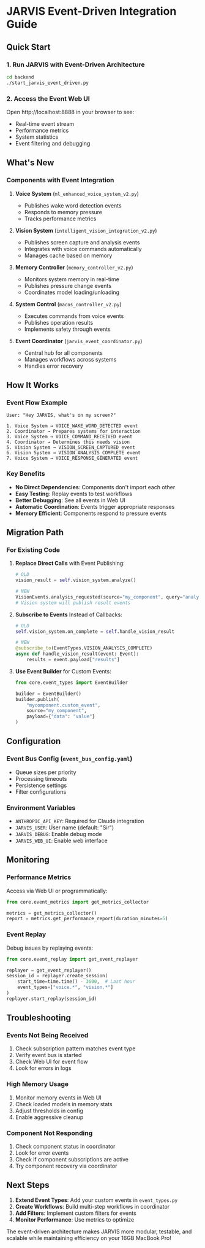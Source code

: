 # JARVIS Event-Driven Integration Guide

## Quick Start

### 1. Run JARVIS with Event-Driven Architecture

```bash
cd backend
./start_jarvis_event_driven.py
```

### 2. Access the Event Web UI

Open http://localhost:8888 in your browser to see:
- Real-time event stream
- Performance metrics
- System statistics
- Event filtering and debugging

## What's New

### Components with Event Integration

1. **Voice System** (`ml_enhanced_voice_system_v2.py`)
   - Publishes wake word detection events
   - Responds to memory pressure
   - Tracks performance metrics

2. **Vision System** (`intelligent_vision_integration_v2.py`)
   - Publishes screen capture and analysis events
   - Integrates with voice commands automatically
   - Manages cache based on memory

3. **Memory Controller** (`memory_controller_v2.py`)
   - Monitors system memory in real-time
   - Publishes pressure change events
   - Coordinates model loading/unloading

4. **System Control** (`macos_controller_v2.py`)
   - Executes commands from voice events
   - Publishes operation results
   - Implements safety through events

5. **Event Coordinator** (`jarvis_event_coordinator.py`)
   - Central hub for all components
   - Manages workflows across systems
   - Handles error recovery

## How It Works

### Event Flow Example

```
User: "Hey JARVIS, what's on my screen?"

1. Voice System → VOICE_WAKE_WORD_DETECTED event
2. Coordinator → Prepares systems for interaction
3. Voice System → VOICE_COMMAND_RECEIVED event
4. Coordinator → Determines this needs vision
5. Vision System → VISION_SCREEN_CAPTURED event
6. Vision System → VISION_ANALYSIS_COMPLETE event
7. Voice System → VOICE_RESPONSE_GENERATED event
```

### Key Benefits

- **No Direct Dependencies**: Components don't import each other
- **Easy Testing**: Replay events to test workflows
- **Better Debugging**: See all events in Web UI
- **Automatic Coordination**: Events trigger appropriate responses
- **Memory Efficient**: Components respond to pressure events

## Migration Path

### For Existing Code

1. **Replace Direct Calls** with Event Publishing:
   ```python
   # OLD
   vision_result = self.vision_system.analyze()
   
   # NEW
   VisionEvents.analysis_requested(source="my_component", query="analyze screen")
   # Vision system will publish result events
   ```

2. **Subscribe to Events** Instead of Callbacks:
   ```python
   # OLD
   self.vision_system.on_complete = self.handle_vision_result
   
   # NEW
   @subscribe_to(EventTypes.VISION_ANALYSIS_COMPLETE)
   async def handle_vision_result(event: Event):
       results = event.payload["results"]
   ```

3. **Use Event Builder** for Custom Events:
   ```python
   from core.event_types import EventBuilder
   
   builder = EventBuilder()
   builder.publish(
       "mycomponent.custom_event",
       source="my_component",
       payload={"data": "value"}
   )
   ```

## Configuration

### Event Bus Config (`event_bus_config.yaml`)

- Queue sizes per priority
- Processing timeouts
- Persistence settings
- Filter configurations

### Environment Variables

- `ANTHROPIC_API_KEY`: Required for Claude integration
- `JARVIS_USER`: User name (default: "Sir")
- `JARVIS_DEBUG`: Enable debug mode
- `JARVIS_WEB_UI`: Enable web interface

## Monitoring

### Performance Metrics

Access via Web UI or programmatically:

```python
from core.event_metrics import get_metrics_collector

metrics = get_metrics_collector()
report = metrics.get_performance_report(duration_minutes=5)
```

### Event Replay

Debug issues by replaying events:

```python
from core.event_replay import get_event_replayer

replayer = get_event_replayer()
session_id = replayer.create_session(
    start_time=time.time() - 3600,  # Last hour
    event_types=["voice.*", "vision.*"]
)
replayer.start_replay(session_id)
```

## Troubleshooting

### Events Not Being Received

1. Check subscription pattern matches event type
2. Verify event bus is started
3. Check Web UI for event flow
4. Look for errors in logs

### High Memory Usage

1. Monitor memory events in Web UI
2. Check loaded models in memory stats
3. Adjust thresholds in config
4. Enable aggressive cleanup

### Component Not Responding

1. Check component status in coordinator
2. Look for error events
3. Check if component subscriptions are active
4. Try component recovery via coordinator

## Next Steps

1. **Extend Event Types**: Add your custom events in `event_types.py`
2. **Create Workflows**: Build multi-step workflows in coordinator
3. **Add Filters**: Implement custom filters for events
4. **Monitor Performance**: Use metrics to optimize

The event-driven architecture makes JARVIS more modular, testable, and scalable while maintaining efficiency on your 16GB MacBook Pro!